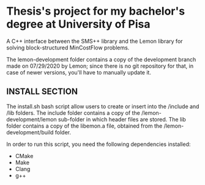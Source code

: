 
# Thesis's project for my bachelor's degree at University of Pisa

A C++ interface between the SMS++ library and the Lemon library for solving
block-structured MinCostFlow problems.

The lemon-development folder contains a copy of the development branch made on 07/29/2020 by Lemon; since there is no git repository for that, in case of newer versions, you'll have to manually update it.

## INSTALL SECTION 

The install.sh bash script allow users to create or insert into the /include and /lib folders.
The include folder contains a copy of the /lemon-development/lemon sub-folder in which header files are stored.
The lib folder contains a copy of the libemon.a file, obtained from the /lemon-development/build folder.

In order to run this script, you need the following dependencies installed:

- CMake   
- Make   
- Clang    
- g++
  
